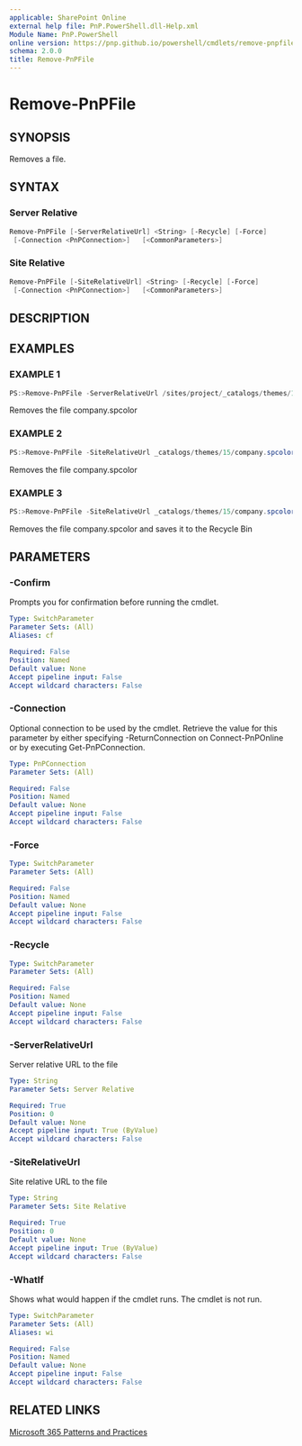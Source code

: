 ```yaml
---
applicable: SharePoint Online
external help file: PnP.PowerShell.dll-Help.xml
Module Name: PnP.PowerShell
online version: https://pnp.github.io/powershell/cmdlets/remove-pnpfile
schema: 2.0.0
title: Remove-PnPFile
---
```


# Remove-PnPFile

## SYNOPSIS
Removes a file.

## SYNTAX

### Server Relative
```powershell
Remove-PnPFile [-ServerRelativeUrl] <String> [-Recycle] [-Force] 
 [-Connection <PnPConnection>]   [<CommonParameters>]
```

### Site Relative
```powershell
Remove-PnPFile [-SiteRelativeUrl] <String> [-Recycle] [-Force] 
 [-Connection <PnPConnection>]   [<CommonParameters>]
```

## DESCRIPTION

## EXAMPLES

### EXAMPLE 1
```powershell
PS:>Remove-PnPFile -ServerRelativeUrl /sites/project/_catalogs/themes/15/company.spcolor
```

Removes the file company.spcolor

### EXAMPLE 2
```powershell
PS:>Remove-PnPFile -SiteRelativeUrl _catalogs/themes/15/company.spcolor
```

Removes the file company.spcolor

### EXAMPLE 3
```powershell
PS:>Remove-PnPFile -SiteRelativeUrl _catalogs/themes/15/company.spcolor -Recycle
```

Removes the file company.spcolor and saves it to the Recycle Bin

## PARAMETERS

### -Confirm
Prompts you for confirmation before running the cmdlet.

```yaml
Type: SwitchParameter
Parameter Sets: (All)
Aliases: cf

Required: False
Position: Named
Default value: None
Accept pipeline input: False
Accept wildcard characters: False
```

### -Connection
Optional connection to be used by the cmdlet. Retrieve the value for this parameter by either specifying -ReturnConnection on Connect-PnPOnline or by executing Get-PnPConnection.

```yaml
Type: PnPConnection
Parameter Sets: (All)

Required: False
Position: Named
Default value: None
Accept pipeline input: False
Accept wildcard characters: False
```

### -Force

```yaml
Type: SwitchParameter
Parameter Sets: (All)

Required: False
Position: Named
Default value: None
Accept pipeline input: False
Accept wildcard characters: False
```

### -Recycle

```yaml
Type: SwitchParameter
Parameter Sets: (All)

Required: False
Position: Named
Default value: None
Accept pipeline input: False
Accept wildcard characters: False
```

### -ServerRelativeUrl
Server relative URL to the file

```yaml
Type: String
Parameter Sets: Server Relative

Required: True
Position: 0
Default value: None
Accept pipeline input: True (ByValue)
Accept wildcard characters: False
```

### -SiteRelativeUrl
Site relative URL to the file

```yaml
Type: String
Parameter Sets: Site Relative

Required: True
Position: 0
Default value: None
Accept pipeline input: True (ByValue)
Accept wildcard characters: False
```



### -WhatIf
Shows what would happen if the cmdlet runs. The cmdlet is not run.

```yaml
Type: SwitchParameter
Parameter Sets: (All)
Aliases: wi

Required: False
Position: Named
Default value: None
Accept pipeline input: False
Accept wildcard characters: False
```

## RELATED LINKS

[Microsoft 365 Patterns and Practices](https://aka.ms/m365pnp)